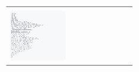 <a href="https://github.com/Michelingumman">
  <table>
    <tr>
      <td style="width: 150px; vertical-align: middle; padding: 10px;">
        <picture>
          <source media="(prefers-color-scheme: dark)" srcset="https://raw.githubusercontent.com/Michelingumman/Michelingumman/main/dark_image.svg">
          <img alt="Michelingumman's GitHub Profile README" src="https://raw.githubusercontent.com/Michelingumman/Michelingumman/main/light_image.svg" style="max-width: 100%; height: auto; border-radius: 8px;">
        </picture>
      </td>
            <td style="width: 150px; vertical-align: middle; padding: 10px;">
        <picture>
          <source src="https://raw.githubusercontent.com/Michelingumman/Michelingumman/main/body.svg" style="max-width: 100%; height: auto; border-radius: 8px;">
        </picture>
      </td>
    </tr>
  </table>
</a>
